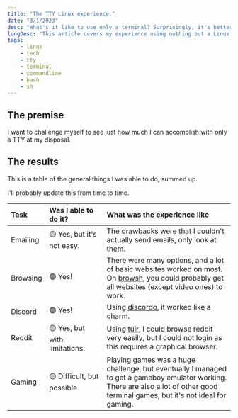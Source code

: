 ```yaml
---
title: "The TTY Linux experience."
date: "3/1/2023"
desc: "What's it like to use only a terminal? Surprisingly, it's better than I thought!"
longDesc: "This article covers my experience using nothing but a Linux terminal (TTY), and how I would do daily tasks like browsing the web and so on."
tags:
    - linux
    - tech
    - tty
    - terminal
    - commandline
    - bash
    - sh
---
```


## The premise

I want to challenge myself to see just how much I can accomplish with only a TTY at my disposal.

## The results

This is a table of the general things I was able to do, summed up.

I'll probably update this from time to time.

| Task     | Was I able to do it?          | What was the experience like                                                                                                                                                           |
| :------- | :---------------------------- | :------------------------------------------------------------------------------------------------------------------------------------------------------------------------------------- |
| Emailing | 🟡 Yes, but it's not easy.    | The drawbacks were that I couldn't actually send emails, only look at them.                                                                                                            |
| Browsing | 🟢 Yes!                       | There were many options, and a lot of basic websites worked on most. <br> On [browsh](https://www.brow.sh/), you could probably get all websites (except video ones) to work.          |
| Discord  | 🟢 Yes!                       | Using [discordo](https://github.com/ayntgl/discordo), it worked like a charm.                                                                                                          |
| Reddit   | 🟡 Yes, but with limitations. | Using [tuir](https://gitlab.com/ajak/tuir), I could browse reddit very easily, but I could not login as this requires a graphical browser.                                             |
| Gaming   | 🟡 Difficult, but possible.   | Playing games was a huge challenge, but eventually I managed to get a gameboy emulator working. <br> There are also a lot of other good terminal games, but it's not ideal for gaming. |
